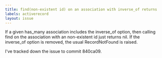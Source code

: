 ```yaml
---
title: find(non-existent id) on an association with inverse_of returns nil instead of RecordNotFound
labels: activerecord
layout: issue
---
```


If a given has_many association includes the inverse_of option, then calling find on the association with an non-existent id just returns nil. If the inverse_of option is removed, the usual RecordNotFound is raised.

I've tracked down the issue to commit 840ca09.

